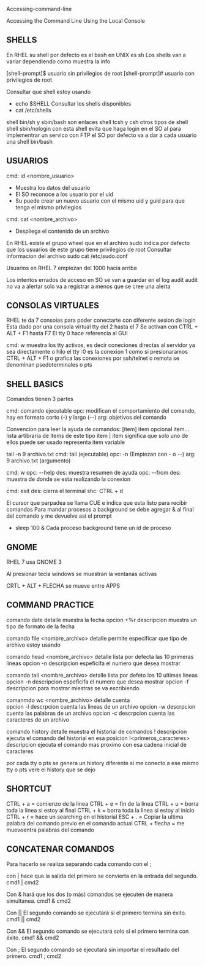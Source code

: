Accessing-command-line

Accessing the Command Line Using the Local Console

SHELLS
----------------------

En RHEL su shell por defecto es el bash en UNIX es sh
Los shells van a variar dependiendo como muestra la info

[shell-prompt]$ usuario sin privilegios de root
[shell-prompt]# usuario con privilegios de root

Consultar que shell estoy usando
 - echo $SHELL
Consultar los shells disponibles
 - cat /etc/shells
 
shell bin/sh y sbin/bash son enlaces
shell tcsh y csh otros tipos de shell
shell sbin/nologin con esta shell evita que haga login en el SO
al para implementrar un servico con FTP el SO por defecto va a dar a cada usuario una shell bin/bash

USUARIOS
----------------------

cmd: id <nombre_usuario>
 - Muestra los datos del usuario
 - El SO reconoce a los usuario por el uid
 - Su puede crear un nuevo usuario con el mismo uid y guid para que tenga el mismo privilegios

cmd: cat <nombre_archivo>
 - Despliega el contenido de un archivo

En RHEL existe el grupo wheel que en el archivo sudo indica por defecto que los usuarios de este grupo tiene privilegios de root
Consultar informacion del archivo sudo
cat /etc/sudo.conf

Usuarios en RHEL 7 empiezan del 1000 hacia arriba

Los intentos errados de acceso en SO se van a guardar en el log audit
audit no va a alertar solo va a registrar a menos que se cree una alerta
 
CONSOLAS VIRTUALES
----------------------
RHEL te da 7 consoias para poder conectarte con diferente sesion de login
Esta dado por una consola virtual tty del 2 hasta el 7
Se activan con CTRL + ALT + F1 hasta F7
El tty 0 hace referencia al GUI

cmd: w
muestra los tty activos, es decir coneciones directas al servidor ya sea directamente o hilo
el tty :0 es la conexion 1 como si presionaramos CTRL + ALT + F1 o grafica
las conexiones por ssh/telnet o remota se denominan psedoterminales o pts

SHELL BASICS
----------------------
Comandos tienen 3 partes

cmd: comando ejecutable
opc: modifican el comportamiento del comando, hay en formato corto (-) y largo (--)
arg: objetivos del comando

Convencion para leer la ayuda de comandos:
[item] item opcional
item... lista artibraria de items de este tipo
item | item significa que solo uno de ellos puede ser usado
<item> representa item variable

tail -n 9 archivo.txt
cmd: tail (ejecutable)
opc: -n (Empiezan con - o --)
arg: 9 archivo.txt (argumento)

cmd: w
opc: --help
des: muestra resumen de ayuda
opc: --from
des: muestra de donde se esta realizando la conexion

cmd: exit
des: cierra el terminal
shc: CTRL + d

El cursor que parpadea se llama CUE e indica que esta listo para recibir comandos
Para mandar procesos a background se debe agregar & al final del comando y me devuelve asi el prompt
 - sleep 100 &
Cada proceso background tiene un id de proceso

GNOME
----------------------
RHEL 7 usa GNOME 3

Al presionar tecla windows se muestran la ventanas activas

CRTL + ALT + FLECHA se mueve entre APPS


COMMAND PRACTICE
----------------------
comando date
detalle muestra la fecha
opcion +%r
descripcion muestra un tipo de formato de la fecha

comando file <nombre_archivo>
detalle permite especificar que tipo de archivo estoy usando

comando head <nombre_archivo>
detalle lista por defecta las 10 primeras lineas
opcion  -n <numero>
descripcion espeficifa el numero que desea mostrar

comando tail <nombre_archivo>
detalle lista por defeto los 10 ultimas lineas
opcion  -n <numero>
descripcion espeficifa el numero que desea mostrar
opcion -f 
descripcion para mostrar miestras se va escribiendo
 
comanmdo wc <nombre_archivo>
detalle cuenta  
opcion -l
descrpcion cuenta las lineas de un archivo
opcion -w
descrpcion cuenta las palabras de un archivo
opcion -c
descrpcion cuenta las caracteres de un archivo

comando history
detalle muestra el historial de comandos
!<numero>
descripcion ejecuta el comando del historial en esa posicion
!<primeros_caracteres>
 descripcion ejecuta el comando mas proximo con esa cadena inicial de caracteres


por cada tty o pts se genera un history diferente
si me conecto a ese mismo tty o pts vere el history que se dejo

SHORTCUT
--------------------
CTRL + a = comienzo de la linea
CTRL + e = fin de la linea
CTRL + u = borra toda la linea si estoy al final
CTRL + k = borra toda la linea si estoy al inicio
CTRL + r = hace un searching en el historial
ESC + . = Copiar la ultima palabra del comando previo en el comando actual
CTRL + flecha = me muevoentra palabras del comando

CONCATENAR COMANDOS
----------------------------
Para hacerlo se realiza separando cada comando con el ;

con | hace que la salida del primero se convierta en la entrada del segundo.
cmd1 | cmd2

Con & hará que los dos (o más) comandos se ejecuten de manera simultanea.
cmd1 & cmd2

Con || El segundo comando se ejecutará si el primero termina sin éxito.
cmd1 || cmd2

Con && El segundo comando se ejecutará solo si el primero termina con éxito.
cmd1 && cmd2

Con ; El segundo comando se ejecutará sin importar el resultado del primero.
cmd1 ; cmd2






























